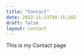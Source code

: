 ```yaml
---
title: "Contact"
date: 2022-11-23T09:15:20Z
draft: false
layout: contact
---
```


This is my Contact page